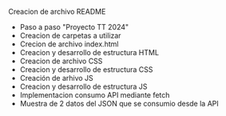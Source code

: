Creacion de archivo README

- Paso a paso "Proyecto TT 2024"
- Creacion de carpetas a utilizar
- Crecion de archivo index.html
- Creacion y desarrollo de estructura HTML
- Creacion de archivo CSS
- Creacion y desarrollo de estructura CSS
- Creación de arhivo JS
- Creacion y desarrollo de estructura JS
- Implementacion consumo API mediante fetch
- Muestra de 2 datos del JSON que se consumio desde la API 
